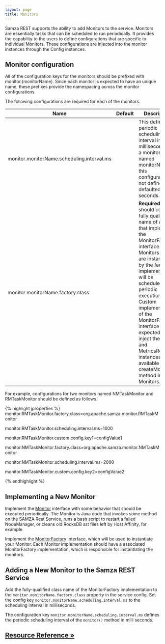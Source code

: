 ```yaml
---
layout: page
title: Monitors
---
```

<!--
   Licensed to the Apache Software Foundation (ASF) under one or more
   contributor license agreements.  See the NOTICE file distributed with
   this work for additional information regarding copyright ownership.
   The ASF licenses this file to You under the Apache License, Version 2.0
   (the "License"); you may not use this file except in compliance with
   the License.  You may obtain a copy of the License at

       http://www.apache.org/licenses/LICENSE-2.0

   Unless required by applicable law or agreed to in writing, software
   distributed under the License is distributed on an "AS IS" BASIS,
   WITHOUT WARRANTIES OR CONDITIONS OF ANY KIND, either express or implied.
   See the License for the specific language governing permissions and
   limitations under the License.
-->


Samza REST supports the ability to add Monitors to the service. Monitors are essentially tasks that can be scheduled to run periodically.
It provides the capability to the users to define configurations that are specific to individual Monitors.
These configurations are injected into the monitor instances through the Config instances.

## Monitor configuration
All of the configuration keys for the monitors should be prefixed with monitor.{monitorName}.
Since each monitor is expected to have an unique name, these prefixes provide the namespacing across
the monitor configurations.

The following configurations are required for each of the monitors.
  <table class="table table-condensed table-bordered table-striped">
        <thead>
          <tr>
            <th>Name</th>
            <th>Default</th>
            <th>Description</th>
          </tr>
        </thead>
        <tbody>
          <tr>
            <td>monitor.monitorName.scheduling.interval.ms</td>
            <td></td>
            <td>This defines the periodic scheduling interval in milliseconds
            for a monitor named monitorName. If this configuration is
            not defined, it is defaulted to 60 seconds.</td>
          </tr>
          <tr>
            <td>monitor.monitorName.factory.class</td>
            <td></td>
            <td>
            <b>Required:</b> This should contain a fully qualified name
            of a class that implements the MonitorFactory interface.
            Monitors that are instantiated by the factory implementation will be scheduled for periodic execution.
            Custom implementations of the MonitorFactory interface are expected to inject the Config
            and MetricsRegistry instances available in the createMonitor method into the Monitors.
            </td>
          </tr>
          </tr>
        </tbody>
  </table>

  For example, configurations for two monitors named NMTaskMonitor and RMTaskMonitor should be defined as follows.

  {% highlight jproperties %}
  monitor.RMTaskMonitor.factory.class=org.apache.samza.monitor.RMTaskMonitor

  monitor.RMTaskMonitor.scheduling.interval.ms=1000

  monitor.RMTaskMonitor.custom.config.key1=configValue1

  monitor.NMTaskMonitor.factory.class=org.apache.samza.monitor.NMTaskMonitor

  monitor.NMTaskMonitor.scheduling.interval.ms=2000

  monitor.NMTaskMonitor.custom.config.key2=configValue2

  {% endhighlight %}

## Implementing a New Monitor
Implement the [Monitor](javadocs/org/apache/samza/monitor/Monitor.html) interface with some behavior that should be executed periodically. The Monitor is Java code that invokes some method on the SAMZA Rest Service, runs a bash script to restart a failed NodeManager, or cleans old RocksDB sst files left by Host Affinity, for example.

Implement the [MonitorFactory](javadocs/org/apache/samza/monitor/MonitorFactory.html) interface,
which will be used to instantiate your Monitor. Each Monitor implementation should
have a associated MonitorFactory implementation, which is responsible for instantiating the monitors.

## Adding a New Monitor to the Samza REST Service
Add the fully-qualified class name of the MonitorFactory implementation to the `monitor.monitorName.factory.class` property in the service config.
Set the config key `monitor.monitorName.scheduling.interval.ms` to the scheduling interval in milliseconds.

The configuration key `monitor.monitorName.scheduling.interval.ms` defines the periodic scheduling interval of
the `monitor()` method in milli seconds.


## [Resource Reference &raquo;](resource-directory.html)

